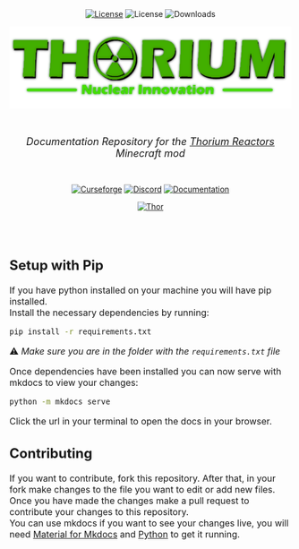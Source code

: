 <br>
<br>
<div align = center>

[![License](https://img.shields.io/badge/License-MIT-830F26?style=for-the-badge&labelColor=A4011A&logoColor=white&logo=bookstack)](https://github.com/UnhappyCodings/thoriumreactors/blob/master/LICENSE)
![License](https://img.shields.io/discord/734726882058174486?style=for-the-badge&label=Discord&color=4B58CC&labelColor=5865F2)
![Downloads](https://cf.way2muchnoise.eu/full_thorium-reactors_downloads.svg?badge_style=for_the_badge)

[![Thoriumreactors Mod](./thumbnail.png)](https://github.com/UnhappyCodings/thoriumreactors)

<br>

<font size="4">*Documentation Repository for the [Thorium Reactors](https://github.com/UnhappyCodings/thoriumreactors) Minecraft mod*</font>

<br>

[![Curseforge](https://img.shields.io/badge/CurseForge-E04E14?style=for-the-badge&logoColor=white&logo=CurseForge)](https://www.curseforge.com/minecraft/mc-mods/thorium-reactors)
[![Discord](https://img.shields.io/badge/Join_Discord-5865F2?style=for-the-badge&logoColor=white&logo=Discord)](https://discord.intelligence-modding.de)
[![Documentation](https://img.shields.io/badge/Documentation-5abcff?style=for-the-badge&logoColor=white&logo=GitBook)](https://docs.thorium-reactors.de/)

[![Thor](https://img.shields.io/badge/Thor_Approved-43E000?style=for-the-badge&logoColor=white&logo=checkmarx)](https://github.com/UnhappyCodings/thoriumreactors/blob/master/CERTIFICATE.pdf)
</div>

<br>
<br>

<font size="3">

## Setup with Pip
If you have python installed on your machine you will have pip installed.  
Install the necessary dependencies by running:

~~~zsh
pip install -r requirements.txt
~~~

:warning: *Make sure you are in the folder with the `requirements.txt` file*

Once dependencies have been installed you can now serve with mkdocs to view your changes:

~~~zsh
python -m mkdocs serve
~~~

Click the url in your terminal to open the docs in your browser.

## Contributing

If you want to contribute, fork this repository. After that, in your fork make changes to the file you want to edit or add new files. <br>
Once you have made the changes make a pull request to contribute your changes to this repository. <br>
You can use mkdocs if you want to see your changes live, you will need [Material for Mkdocs](https://squidfunk.github.io/mkdocs-material/) and [Python](https://www.python.org/downloads/) to get it running.

</font>
